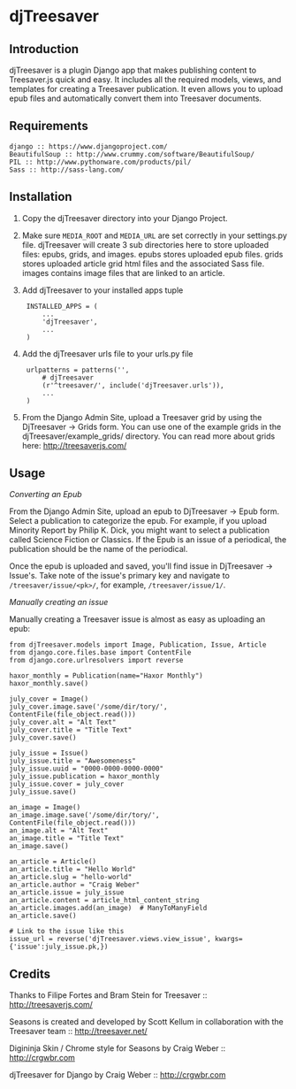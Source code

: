 # djTreesaver

## Introduction

djTreesaver is a plugin Django app that makes publishing content to Treesaver.js quick and easy.  It includes all the required models, views, and templates for creating a Treesaver publication.  It even allows you to upload epub files and automatically convert them into Treesaver documents.

## Requirements

    django :: https://www.djangoproject.com/
    BeautifulSoup :: http://www.crummy.com/software/BeautifulSoup/
    PIL :: http://www.pythonware.com/products/pil/
    Sass :: http://sass-lang.com/

## Installation

1. Copy the djTreesaver directory into your Django Project.

2. Make sure `MEDIA_ROOT` and `MEDIA_URL` are set correctly in your settings.py file.  djTreesaver will create 3 sub directories here to store uploaded files: epubs, grids, and images.  epubs stores uploaded epub files.  grids stores uploaded article grid html files and the associated Sass file.  images contains image files that are linked to an article.

3. Add djTreesaver to your installed apps tuple

        INSTALLED_APPS = (
	        ...
	        'djTreesaver',
	        ...
	    )
	
4. Add the djTreesaver urls file to your urls.py file

        urlpatterns = patterns('',    
	        # djTreesaver
	        (r'^treesaver/', include('djTreesaver.urls')),
	        ...
	    )
	
5. From the Django Admin Site, upload a Treesaver grid by using the DjTreesaver -> Grids form.  You can use one of the example grids in the djTreesaver/example_grids/ directory.  You can read more about grids here: http://treesaverjs.com/
	
## Usage

*Converting an Epub*

From the Django Admin Site, upload an epub to DjTreesaver -> Epub form.  Select a publication to categorize the epub.  For example, if you upload Minority Report by Philip K. Dick, you might want to select a publication called Science Fiction or Classics.  If the Epub is an issue of a periodical, the publication should be the name of the periodical.

Once the epub is uploaded and saved, you'll find issue in DjTreesaver -> Issue's.  Take note of the issue's primary key and navigate to `/treesaver/issue/<pk>/`, for example, `/treesaver/issue/1/`.  

*Manually creating an issue*

Manually creating a Treesaver issue is almost as easy as uploading an epub:

    from djTreesaver.models import Image, Publication, Issue, Article
    from django.core.files.base import ContentFile
    from django.core.urlresolvers import reverse
    
    haxor_monthly = Publication(name="Haxor Monthly")
    haxor_monthly.save()

    july_cover = Image()
    july_cover.image.save('/some/dir/tory/', ContentFile(file_object.read()))
    july_cover.alt = "Alt Text"
    july_cover.title = "Title Text"
    july_cover.save()

    july_issue = Issue()
    july_issue.title = "Awesomeness"
    july_issue.uuid = "0000-0000-0000-0000"
    july_issue.publication = haxor_monthly
    july_issue.cover = july_cover
    july_issue.save()

    an_image = Image()
    an_image.image.save('/some/dir/tory/', ContentFile(file_object.read()))
    an_image.alt = "Alt Text"
    an_image.title = "Title Text"
    an_image.save()

    an_article = Article()
    an_article.title = "Hello World"
    an_article.slug = "hello-world"
    an_article.author = "Craig Weber"
    an_article.issue = july_issue
    an_article.content = article_html_content_string
    an_article.images.add(an_image)  # ManyToManyField
    an_article.save()
    
    # Link to the issue like this
    issue_url = reverse('djTreesaver.views.view_issue', kwargs={'issue':july_issue.pk,})

## Credits
Thanks to Filipe Fortes and Bram Stein for Treesaver :: http://treesaverjs.com/

Seasons is created and developed by Scott Kellum in collaboration with the Treesaver team :: http://treesaver.net/

Digininja Skin / Chrome style for Seasons by Craig Weber :: http://crgwbr.com

djTreesaver for Django by Craig Weber :: http://crgwbr.com
